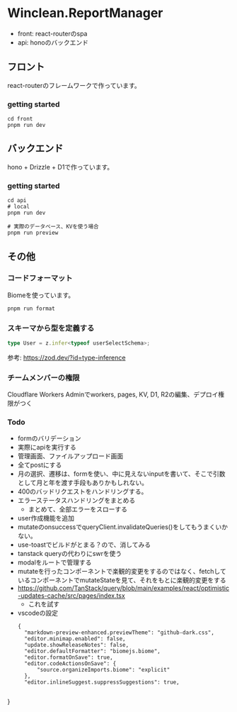 # Winclean.ReportManager
- front: react-routerのspa
- api: honoのバックエンド
## フロント
react-routerのフレームワークで作っています。
### getting started
```
cd front
pnpm run dev
```
## バックエンド
hono + Drizzle + D1で作っています。
### getting started
```
cd api
# local
pnpm run dev

# 実際のデータベース、KVを使う場合
pnpm run preview
```
## その他
### コードフォーマット
Biomeを使っています。
```bash
pnpm run format
```
### スキーマから型を定義する
```ts
type User = z.infer<typeof userSelectSchema>;
```
参考: https://zod.dev/?id=type-inference
### チームメンバーの権限
Cloudflare Workers Adminでworkers, pages, KV, D1, R2の編集、デプロイ権限がつく

### Todo
- formのバリデーション
- 実際にapiを実行する
- 管理画面、ファイルアップロード画面
- 全てpostにする
- 月の選択、遷移は、formを使い、中に見えないinputを書いて、そこで引数として月と年を渡す手段もありかもしれない。
- 400のバッドリクエストをハンドリングする。
- エラーステータスハンドリングをまとめる
  - まとめて、全部エラーをスローする
- user作成機能を追加
- mutateのonsuccessでqueryClient.invalidateQueries()をしてもうまくいかない。
- use-toastでビルドがとまる？ので、消してみる
- tanstack queryの代わりにswrを使う
- modalをルートで管理する
- mutateを行ったコンポーネントで楽観的変更をするのではなく、fetchしているコンポーネントでmutateStateを見て、それをもとに楽観的変更をする
- https://github.com/TanStack/query/blob/main/examples/react/optimistic-updates-cache/src/pages/index.tsx
  - これを試す
- vscodeの設定
  ```
  {
    "markdown-preview-enhanced.previewTheme": "github-dark.css",
    "editor.minimap.enabled": false,
    "update.showReleaseNotes": false,
    "editor.defaultFormatter": "biomejs.biome",
    "editor.formatOnSave": true,
    "editor.codeActionsOnSave": {
        "source.organizeImports.biome": "explicit"
    },
    "editor.inlineSuggest.suppressSuggestions": true,
    
}
```
